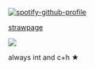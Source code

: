 [![spotify-github-profile](https://spotify-github-profile.kittinanx.com/api/view?uid=wjdes5kajmt1gqhbzctuzbgid&cover_image=true&theme=natemoo-re&show_offline=false&background_color=121212&interchange=true&bar_color=53b14f&bar_color_cover=false)](https://github.com/kittinan/spotify-github-profile) 

[strawpage](https://boooyah.straw.page/)

 ![](https://www.pngkey.com/png/full/197-1972479_attack-on-titan-junior-high-aot-junior-high.png)
 
 always int and c+h  ★


